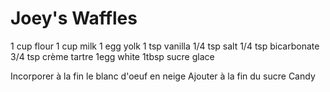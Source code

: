 # Joey's Waffles

1 cup flour
1 cup milk
1 egg yolk
1 tsp vanilla
1/4 tsp salt
1/4 tsp bicarbonate
3/4 tsp crème tartre
1egg white
1tbsp sucre glace

Incorporer à la fin le blanc d'oeuf en neige
Ajouter à la fin du sucre Candy
